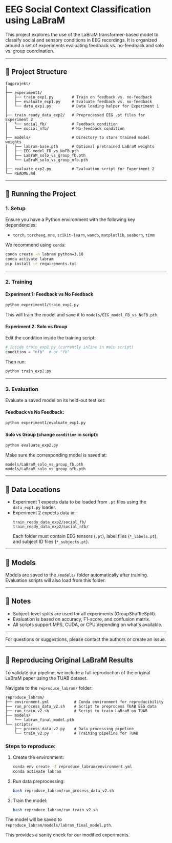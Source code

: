 # EEG Social Context Classification using LaBraM

This project explores the use of the LaBraM transformer-based model to classify social and sensory conditions in EEG recordings. It is organized around a set of experiments evaluating feedback vs. no-feedback and solo vs. group coordination.

---

## 🔧 Project Structure

```
fagprojekt/
│
├── experiment1/
│   ├── train_exp1.py        # Train on feedback vs. no-feedback
│   ├── evaluate_exp1.py     # Evaluate feedback vs. no-feedback
│   └── data_exp1.py         # Data loading helper for Experiment 1
│
├── train_ready_data_exp2/   # Preprocessed EEG .pt files for Experiment 2
│   └── social_fb/           # Feedback condition
│   └── social_nfb/          # No-feedback condition
│
├── models/                  # Directory to store trained model weights
│   ├── labram-base.pth      # Optional pretrained LaBraM weights
│   ├── EEG_model_FB_vs_NoFB.pth
│   ├── LaBraM_solo_vs_group_fb.pth
│   └── LaBraM_solo_vs_group_nfb.pth
│
├── evaluate_exp2.py         # Evaluation script for Experiment 2
└── README.md
```

---

## 🚀 Running the Project

### 1. Setup
Ensure you have a Python environment with the following key dependencies:

- `torch`, `torcheeg`, `mne`, `scikit-learn`, `wandb`, `matplotlib`, `seaborn`, `timm`

We recommend using `conda`:

```bash
conda create -n labram python=3.10
conda activate labram
pip install -r requirements.txt
```

---

### 2. Training

#### Experiment 1: Feedback vs No Feedback

```bash
python experiment1/train_exp1.py
```

This will train the model and save it to `models/EEG_model_FB_vs_NoFB.pth`.

#### Experiment 2: Solo vs Group

Edit the condition inside the training script:

```python
# Inside train_exp2.py (currently inline in main script)
condition = "nfb"  # or "fb"
```

Then run:

```bash
python train_exp2.py
```

---

### 3. Evaluation

Evaluate a saved model on its held-out test set:

#### Feedback vs No Feedback:

```bash
python experiment1/evaluate_exp1.py
```

#### Solo vs Group (change `condition` in script):

```bash
python evaluate_exp2.py
```

Make sure the corresponding model is saved at:

```
models/LaBraM_solo_vs_group_fb.pth
models/LaBraM_solo_vs_group_nfb.pth
```

---

## 📂 Data Locations

- Experiment 1 expects data to be loaded from `.pt` files using the `data_exp1.py` loader.
- Experiment 2 expects data in:
  ```
  train_ready_data_exp2/social_fb/
  train_ready_data_exp2/social_nfb/
  ```
  Each folder must contain EEG tensors (`.pt`), label files (`*_labels.pt`), and subject ID files (`*_subjects.pt`).

---

## 💾 Models

Models are saved to the `/models/` folder automatically after training. Evaluation scripts will also load from this folder.

---

## 📝 Notes

- Subject-level splits are used for all experiments (GroupShuffleSplit).
- Evaluation is based on accuracy, F1-score, and confusion matrix.
- All scripts support MPS, CUDA, or CPU depending on what's available.

---

For questions or suggestions, please contact the authors or create an issue.

---

## 🧪 Reproducing Original LaBraM Results

To validate our pipeline, we include a full reproduction of the original LaBraM paper using the TUAB dataset.

Navigate to the `reproduce_labram/` folder:

```
reproduce_labram/
├── environment.yml           # Conda environment for reproducibility
├── run_process_data_v2.sh    # Script to preprocess TUAB EEG data
├── run_train_v2.sh           # Script to train LaBraM on TUAB
├── models/
│   └── labram_final_model.pth
└── scripts/
    ├── process_data_v2.py    # Data processing pipeline
    └── train_v2.py           # Training pipeline for TUAB
```

### Steps to reproduce:
1. Create the environment:
   ```bash
   conda env create -f reproduce_labram/environment.yml
   conda activate labram
   ```

2. Run data preprocessing:
   ```bash
   bash reproduce_labram/run_process_data_v2.sh
   ```

3. Train the model:
   ```bash
   bash reproduce_labram/run_train_v2.sh
   ```

The model will be saved to `reproduce_labram/models/labram_final_model.pth`.

This provides a sanity check for our modified experiments.

